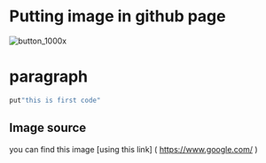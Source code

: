 # Putting image in github page
![button_1000x](https://user-images.githubusercontent.com/34106521/56714933-16f4cb00-66eb-11e9-80a6-6cd3ea16f7c2.png) 

# paragraph
```ruby
put"this is first code"
```

## Image source

you can find this image [using this link] ( https://www.google.com/ )

